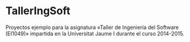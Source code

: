 TallerIngSoft
=============

Proyectos ejemplo para la asignatura «Taller de Ingeniería del Software (EI1049)» impartida en la Universitat Jaume I durante el curso 2014-2015.

